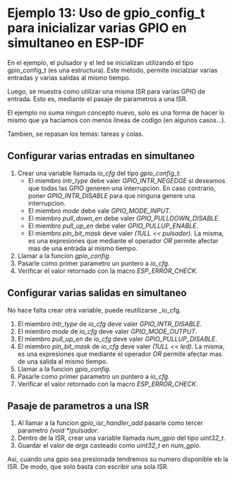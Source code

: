 # Ejemplo 13: Uso de gpio_config_t para inicializar varias GPIO en simultaneo en ESP-IDF

En el ejemplo, el pulsador y el led se inicializan utilizando el tipo gpio_config_t (es una estructura). Este metodo, permite inicialziar varias entradas y varias salidas al mismo tiempo.

Luego, se muestra como utilizar una misma ISR para varias GPIO de entrada. Esto es, mediante el pasaje de parametros a una ISR.

El ejemplo no suma ningun concepto nuevo, solo es una forma de hacer lo mismo que ya haciamos con menos lineas de codigo (en algunos casos...).

Tambien, se repasan los temas: tareas y colas.

## Configurar varias entradas en simultaneo

1. Crear una variable llamada _io_cfg_ del tipo _gpio_config_t_:
   - El miembro _intr_type_ debe valer _GPIO_INTR_NEGEDGE_ si deseamos que todas las GPIO generen una interrupcion. En caso contrario, poner _GPIO_INTR_DISABLE_ para que ninguna genere una interrupcion.
   - El miembro _mode_ debe vale _GPIO_MODE_INPUT_.
   - El miembro _pull_down_en_ debe valer _GPIO_PULLDOWN_DISABLE_.
   - El miembro _pull_up_en_ debe valer _GPIO_PULLUP_ENABLE_.
   - El miembro _pin_bit_mask_ deve valer _(1ULL << pulsador)_. La misma, es una expresiones que mediante el operador _OR_ permite afectar mas de una entrada al mismo tiempo.
2. Llamar a la funcion _gpio_config_.
3. Pasarle como primer parametro un puntero a _io_cfg_.
4. Verificar el valor retornado con la macro _ESP_ERROR_CHECK_.

## Configurar varias salidas en simultaneo

No hace falta crear otra variable, puede reutilizarse \_io_cfg.

1. El miembro _intr_type_ de _io_cfg_ deve valer _GPIO_INTR_DISABLE_.
2. El miembro _mode_ de _io_cfg_ deve valer _GPIO_MODE_OUTPUT_.
3. El miembro _pull_up_en_ de _io_cfg_ deve valer _GPIO_PULLUP_DISABLE_.
4. El miembro _pin_bit_mask_ de _io_cfg_ deve valer _(1ULL << led)_. La misma, es una expresiones que mediante el operador _OR_ permite afectar mas de una salida al mismo tiempo.
5. Llamar a la funcion _gpio_config_.
6. Pasarle como primer parametro un puntero a _io_cfg_.
7. Verificar el valor retornado con la macro _ESP_ERROR_CHECK_.

## Pasaje de parametros a una ISR

1. Al llamar a la funcion _gpio_isr_handler_add_ pasarle como tercer parametro _(void \*)pulsador_.
2. Dentro de la ISR, crear una variable llamada _num_gpio_ del tipo _uint32_t_.
3. Guardar el valor de _args_ casteado como _uint32_t_ en _num_gpio_.

Asi, cuando una gpio sea presionada tendremos su numero disponible eb la ISR. De modo, que solo basta con escribir una sola ISR.
